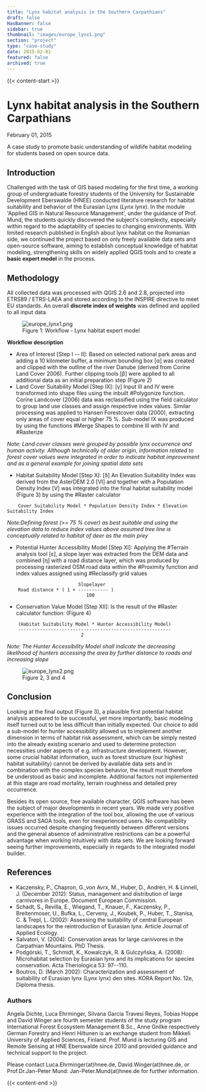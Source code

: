 ```yaml
---
title: "Lynx habitat analysis in the Southern Carpathians"
draft: false
HasBanner: false
sidebar: true
thumbnail: "images/europe_lynx1.png"
section: "project"
type: "case-study"
date: 2015-02-01
featured: false
archived: true
---
```

{{< content-start >}}

# Lynx habitat analysis in the Southern Carpathians

<p class="is-size-6 is-italic has-text-weight-medium">
  <span class="icon">
    <i class="fas fa-calendar-alt"></i>
  </span>
  <span>February 01, 2015</span>
</p>


A case study to promote basic understanding of wildlife habitat modeling for students based on open source data.

## Introduction

Challenged with the task of GIS based modeling for the first time, a working group of undergraduate forestry students of the University for Sustainable Development Eberswalde (HNEE) conducted literature research for habitat suitability and behavior of the Eurasian Lynx (*Lynx lynx*). In the module 'Applied GIS in Natural Resource Management', under the guidance of Prof. Mund, the students quickly discovered the subject's complexity, especially within regard to the adaptability of species to changing environments. With limited research published in English about lynx habitat on the Romanian side, we continued the project based on only freely available data sets and open-source software, aiming to establish conceptual knowledge of habitat modeling, strengthening skills on widely applied QGIS tools and to create a **basic expert model** in the process.

## Methodology

All collected data was processed with QGIS 2.6 and 2.8, projected into ETRS89 / ETRS-LAEA and stored according to the INSPIRE directive to meet EU standards. An overall **discrete index of weights** was defined and applied to all input data.

<figure>
<img src="../images/europe_lynx1.png" alt="europe_lynx1.png" />
<figcaption>Figure 1: Workflow - Lynx habitat expert model</figcaption>
</figure>

**Workflow description**

-   Area of Interest \[Step I -- II\]: Based on selected national park areas and adding a 10 kilometer buffer, a minimum bounding box \[α\] was created and clipped with the outline of the river Danube (derived from Corine Land Cover 2006). Further clipping tools \[β\] were applied to all additional data as an initial preparation step (Figure 2)
-   Land Cover Suitability Model \[Step IX\]: \[γ\] Input III and IV were transformed into shape files using the inbuilt #Polygonize function. Corine Landcover (2006) data was reclassified using the field calculator to group land use classes and assign respective index values. Similar processing was applied to Hansen Forestcover data (2000), extracting only areas of cover equal or higher 75 %. Sub-model IX was produced by using the functions #Merge Shapes to combine III with IV and #Rasterize

*Note: Land cover classes were grouped by possible lynx occurrence and human activity. Although technically of older origin, information related to forest cover values were integrated in order to indicate habitat improvement and as a general example for joining spatial data sets*

-   Habitat Suitability Model \[Step X\]: \[δ\] An Elevation Suitability Index was derived from the AsterDEM 2.0 \[VI\] and together with a Population Density Index \[V\] was integrated into the final habitat suitability model (Figure 3) by using the #Raster calculator

```
    Cover Suitability Model * Population Density Index * Elevation Suitability Index
```

*Note:Defining forest (\>= 75 % cover) as best suitable and using the elevation data to reduce index values above assumed tree line is conceptually related to habitat of deer as the main prey*

-   Potential Hunter Accessibility Model \[Step XI\]: Applying the #Terrain analysis tool \[ε\], a slope layer was extracted from the DEM data and combined \[η\] with a road distance layer, which was produced by processing rasterized OSM road data within the #Proximity function and index values assigned using #Reclassify grid values

```
                          Slopelayer
    Road distance * ( 1 + ----------- )
                             100
```

-   Conservation Value Model \[Step XII\]: Is the result of the #Raster calculator function: (Figure 4)

```
    (Habitat Suitability Model * Hunter Accessibility Model)
    --------------------------------------------------------
                           2
```

*Note: The Hunter Accessibility Model shall indicate the decreasing likelihood of hunters accessing the area by further distance to roads and increasing slope*

<figure>
<img src="../images/europe_lynx2.png" alt="europe_lynx2.png" />
<figcaption>Figure 2, 3 and 4</figcaption>
</figure>

## Conclusion

Looking at the final output (Figure 3), a plausible first potential habitat analysis appeared to be successful, yet more importantly, basic modeling itself turned out to be less difficult than initially expected. Our choice to add a sub-model for hunter accessibility allowed us to implement another dimension in terms of habitat risk assessment, which can be simply nested into the already existing scenario and used to determine protection necessities under aspects of e.g. infrastructure development. However, some crucial habitat information, such as forest structure (our highest habitat suitability) cannot be derived by available data sets and in combination with the complex species behavior, the result must therefore be understood as basic and incomplete. Additional factors not implemented at this stage are road mortality, terrain roughness and detailed prey occurrence.

Besides its open source, free available character, QGIS software has been the subject of major developments in recent years. We made very positive experience with the integration of the tool box, allowing the use of various GRASS and SAGA tools, even for inexperienced users. No compatibility issues occurred despite changing frequently between different versions and the general absence of administrative restrictions can be a powerful advantage when working intuitively with data sets. We are looking forward seeing further improvements, especially in regards to the integrated model builder.

## References

-   Kaczensky, P., Chapron, G.,von Avrx, M., Huber, D., Andrén, H. & Linnell, J. (December 2012): Status, management and distribution of large carnivores in Europe. Document European Commission.
-   Schadt, S., Revilla, E., Wiegand, T., Knauer, F., Kaczensky, P., Breitenmoser, U., Bufka, L., Cerveny, J., Koubek, P., Huber, T., Stanisa, C. & Trepl, L. (2002): Assessing the suitability of central European landscapes for the reintroduction of Eurasian lynx. Article Journal of Applied Ecology.
-   Salvatori, V. (2004): Conservation areas for large carnivores in the Carpathian Mountains. PhD Thesis.
-   Podgórski, T., Schmidt, K., Kowalczyk, R. & Gulczyñska, A. (2008): Microhabitat selection by Eurasian lynx and its implications for species conservation. Acta Theriologica 53: 97--110.
-   Boutros, D. (March 2002): Characterization and assessment of suitability of Eurasian lynx (Lynx lynx) den sites. KORA Report No. 12e, Diploma thesis.

### Authors

Angela Dichte, Luca Ehrminger, Silvana Garcia Travesi Reyes, Tobias Hoppe and David Winger are fourth semester students of the study program International Forest Ecosystem Management B.Sc., Anne Gnilke respectively German Forestry and Henri Hiltunen is an exchange student from Mikkeli University of Applied Sciences, Finland. Prof. Mund is lecturing GIS and Remote Sensing at HNE Eberswalde since 2010 and provided guidance and technical support to the project.

Please contact Luca.Ehrminger(at)hnee.de, David.Winger(at)hnee.de, or Prof.Dr.Jan-Peter Mund: Jan-Peter.Mund(at)hnee.de for further information.

{{< content-end >}}
